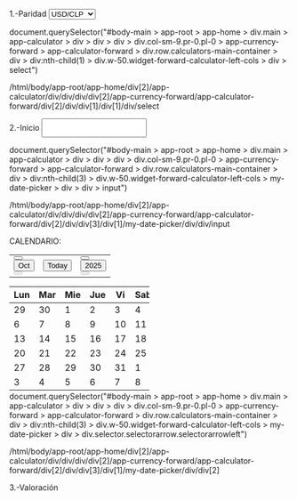 1.-Paridad
<select class="form-control custom-input ng-valid ng-dirty ng-touched" name="parity" required="">
                        <!----><option value="1">USD/CLP</option><option value="12">EUR/CLP</option><option value="33">EUR/USD</option><option value="16">JPY/CLP</option><option value="34">USD/JPY</option><option value="22">UF/USD</option><option value="18">GBP/CLP</option><option value="19">GBP/USD</option><option value="14">USD/CAD</option><option value="3">USD/NOK</option><option value="4">USD/DKK</option><option value="5">USD/SEK</option><option value="6">USD/COP</option><option value="7">USD/ARS</option><option value="8">USD/BRL</option><option value="9">USD/PEN</option><option value="10">USD/MXN</option><option value="13">USD/CHF</option><option value="20">AUD/USD</option><option value="21">NZD/USD</option><option value="17">CAD/CLP</option><option value="15">EUR/COP</option><option value="11">USD/CNH</option><option value="35">CNH/CLP</option><option value="37">CHF/CLP</option><option value="42">EUR/MXN</option><option value="43">GBP/MXN</option><option value="44">JPY/MXN</option>
                    </select>


document.querySelector("#body-main > app-root > app-home > div.main > app-calculator > div > div > div > div.col-sm-9.pr-0.pl-0 > app-currency-forward > app-calculator-forward > div.row.calculators-main-container > div > div:nth-child(1) > div.w-50.widget-forward-calculator-left-cols > div > select")

/html/body/app-root/app-home/div[2]/app-calculator/div/div/div/div[2]/app-currency-forward/app-calculator-forward/div[2]/div/div[1]/div[1]/div/select

2.-Inicio
<input autocomplete="off" autocorrect="off" class="selection ng-untouched ng-pristine ng-valid inputnoteditable" ngtype="text" spellcheck="false" aria-label="Date input field" placeholder="" readonly="" style="height: 34px; font-size: 14px;">

document.querySelector("#body-main > app-root > app-home > div.main > app-calculator > div > div > div > div.col-sm-9.pr-0.pl-0 > app-currency-forward > app-calculator-forward > div.row.calculators-main-container > div > div:nth-child(3) > div.w-50.widget-forward-calculator-left-cols > my-date-picker > div > div > input")

/html/body/app-root/app-home/div[2]/app-calculator/div/div/div/div[2]/app-currency-forward/app-calculator-forward/div[2]/div/div[3]/div[1]/my-date-picker/div/div/input

CALENDARIO:
<div class="selector selectorarrow selectorarrowleft" tabindex="0" style="width: 252px; height: 232px;"><table class="header"><tbody><tr><td><div style="float:left"><div class="headerbtncell"><button class="headerbtn mydpicon icon-mydpleft headerbtnenabled" type="button" aria-label="Previous Month"></button></div><div class="headermonthtxt"><button class="headerlabelbtn monthlabel" type="button" tabindex="0">Oct</button></div><div class="headerbtncell"><button class="headerbtn mydpicon icon-mydpright headerbtndisabled" type="button" aria-label="Next Month" disabled=""></button></div></div></td><td><!----><button class="headertodaybtn headertodaybtnenabled" type="button"><span class="mydpicon icon-mydptoday"></span> <span>Today</span></button></td><td><div style="float:right"><div class="headerbtncell"><button class="headerbtn mydpicon icon-mydpleft headerbtnenabled" type="button" aria-label="Previous Year"></button></div><div class="headeryeartxt"><button class="headerlabelbtn yearlabel" type="button" tabindex="0">2025</button></div><div class="headerbtncell"><button class="headerbtn mydpicon icon-mydpright headerbtndisabled" type="button" aria-label="Next Year" disabled=""></button></div></div></td></tr></tbody></table><!----><table class="caltable"><thead><tr><!----><!----><th class="weekdaytitle" scope="col">Lun</th><th class="weekdaytitle" scope="col">Mar</th><th class="weekdaytitle" scope="col">Mie</th><th class="weekdaytitle" scope="col">Jue</th><th class="weekdaytitle" scope="col">Vi</th><th class="weekdaytitle" scope="col">Sab</th><th class="weekdaytitle" scope="col">Dom</th></tr></thead><tbody><!----><tr><!----><!----><td class="daycell" tabindex="0"><!----><div class="datevalue prevmonth"><span>29</span></div></td><td class="daycell" tabindex="0"><!----><div class="datevalue prevmonth"><span>30</span></div></td><td class="daycell currmonth selectedday tablesingleday" tabindex="0"><!----><div class="datevalue currmonth"><span class="markcurrday">1</span></div></td><td class="daycell disabled" tabindex="0"><!----><div class="datevalue currmonth"><span>2</span></div></td><td class="daycell disabled" tabindex="0"><!----><div class="datevalue currmonth"><span>3</span></div></td><td class="daycell disabled" tabindex="0"><!----><div class="datevalue currmonth"><span>4</span></div></td><td class="daycell disabled" tabindex="0"><!----><div class="datevalue currmonth highlight"><span class="dimday">5</span></div></td></tr><tr><!----><!----><td class="daycell disabled" tabindex="0"><!----><div class="datevalue currmonth"><span>6</span></div></td><td class="daycell disabled" tabindex="0"><!----><div class="datevalue currmonth"><span>7</span></div></td><td class="daycell disabled" tabindex="0"><!----><div class="datevalue currmonth"><span>8</span></div></td><td class="daycell disabled" tabindex="0"><!----><div class="datevalue currmonth"><span>9</span></div></td><td class="daycell disabled" tabindex="0"><!----><div class="datevalue currmonth"><span>10</span></div></td><td class="daycell disabled" tabindex="0"><!----><div class="datevalue currmonth"><span>11</span></div></td><td class="daycell disabled" tabindex="0"><!----><div class="datevalue currmonth highlight"><span class="dimday">12</span></div></td></tr><tr><!----><!----><td class="daycell disabled" tabindex="0"><!----><div class="datevalue currmonth"><span>13</span></div></td><td class="daycell disabled" tabindex="0"><!----><div class="datevalue currmonth"><span>14</span></div></td><td class="daycell disabled" tabindex="0"><!----><div class="datevalue currmonth"><span>15</span></div></td><td class="daycell disabled" tabindex="0"><!----><div class="datevalue currmonth"><span>16</span></div></td><td class="daycell disabled" tabindex="0"><!----><div class="datevalue currmonth"><span>17</span></div></td><td class="daycell disabled" tabindex="0"><!----><div class="datevalue currmonth"><span>18</span></div></td><td class="daycell disabled" tabindex="0"><!----><div class="datevalue currmonth highlight"><span class="dimday">19</span></div></td></tr><tr><!----><!----><td class="daycell disabled" tabindex="0"><!----><div class="datevalue currmonth"><span>20</span></div></td><td class="daycell disabled" tabindex="0"><!----><div class="datevalue currmonth"><span>21</span></div></td><td class="daycell disabled" tabindex="0"><!----><div class="datevalue currmonth"><span>22</span></div></td><td class="daycell disabled" tabindex="0"><!----><div class="datevalue currmonth"><span>23</span></div></td><td class="daycell disabled" tabindex="0"><!----><div class="datevalue currmonth"><span>24</span></div></td><td class="daycell disabled" tabindex="0"><!----><div class="datevalue currmonth"><span>25</span></div></td><td class="daycell disabled" tabindex="0"><!----><div class="datevalue currmonth highlight"><span class="dimday">26</span></div></td></tr><tr><!----><!----><td class="daycell disabled" tabindex="0"><!----><div class="datevalue currmonth"><span>27</span></div></td><td class="daycell disabled" tabindex="0"><!----><div class="datevalue currmonth"><span>28</span></div></td><td class="daycell disabled" tabindex="0"><!----><div class="datevalue currmonth"><span>29</span></div></td><td class="daycell disabled" tabindex="0"><!----><div class="datevalue currmonth"><span>30</span></div></td><td class="daycell disabled" tabindex="0"><!----><div class="datevalue currmonth"><span>31</span></div></td><td class="daycell disabled" tabindex="0"><!----><div class="datevalue nextmonth"><span>1</span></div></td><td class="daycell disabled" tabindex="0"><!----><div class="datevalue nextmonth highlight"><span class="dimday">2</span></div></td></tr><tr><!----><!----><td class="daycell disabled" tabindex="0"><!----><div class="datevalue nextmonth"><span>3</span></div></td><td class="daycell disabled" tabindex="0"><!----><div class="datevalue nextmonth"><span>4</span></div></td><td class="daycell disabled" tabindex="0"><!----><div class="datevalue nextmonth"><span>5</span></div></td><td class="daycell disabled" tabindex="0"><!----><div class="datevalue nextmonth"><span>6</span></div></td><td class="daycell disabled" tabindex="0"><!----><div class="datevalue nextmonth"><span>7</span></div></td><td class="daycell disabled" tabindex="0"><!----><div class="datevalue nextmonth"><span>8</span></div></td><td class="daycell disabled" tabindex="0"><!----><div class="datevalue nextmonth highlight"><span class="dimday">9</span></div></td></tr></tbody></table><!----><!----></div>


document.querySelector("#body-main > app-root > app-home > div.main > app-calculator > div > div > div > div.col-sm-9.pr-0.pl-0 > app-currency-forward > app-calculator-forward > div.row.calculators-main-container > div > div:nth-child(3) > div.w-50.widget-forward-calculator-left-cols > my-date-picker > div > div.selector.selectorarrow.selectorarrowleft")

/html/body/app-root/app-home/div[2]/app-calculator/div/div/div/div[2]/app-currency-forward/app-calculator-forward/div[2]/div/div[3]/div[1]/my-date-picker/div/div[2]


3.-Valoración

